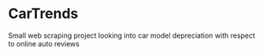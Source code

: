 # CarTrends
Small web scraping project looking into car model depreciation with respect to online auto reviews 
